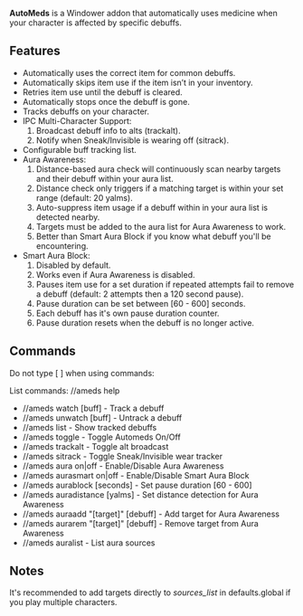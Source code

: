 **AutoMeds** is a Windower addon that automatically uses medicine when your character is affected by specific debuffs.

## Features

- Automatically uses the correct item for common debuffs.
- Automatically skips item use if the item isn’t in your inventory.
- Retries item use until the debuff is cleared.
- Automatically stops once the debuff is gone.
- Tracks debuffs on your character.
- IPC Multi-Character Support:
	1. Broadcast debuff info to alts (trackalt).
	2. Notify when Sneak/Invisible is wearing off (sitrack).
- Configurable buff tracking list.
- Aura Awareness:
	1. Distance-based aura check will continuously scan nearby targets and their debuff within your aura list.
	2. Distance check only triggers if a matching target is within your set range (default: 20 yalms).
	3. Auto-suppress item usage if a debuff within in your aura list is detected nearby.
	4. Targets must be added to the aura list for Aura Awareness to work.
	5. Better than Smart Aura Block if you know what debuff you'll be encountering.
- Smart Aura Block:
	1. Disabled by default.
	2. Works even if Aura Awareness is disabled.
	3. Pauses item use for a set duration if repeated attempts fail to remove a debuff (default: 2 attempts then a 120 second pause).
	4. Pause duration can be set between [60 - 600] seconds.
	5. Each debuff has it's own pause duration counter.
	6. Pause duration resets when the debuff is no longer active.
	
## Commands

Do not type [ ] when using commands:

List commands: //ameds help

- //ameds watch [buff] - Track a debuff
- //ameds unwatch [buff] - Untrack a debuff
- //ameds list - Show tracked debuffs
- //ameds toggle - Toggle Automeds On/Off
- //ameds trackalt - Toggle alt broadcast
- //ameds sitrack - Toggle Sneak/Invisible wear tracker
- //ameds aura on|off - Enable/Disable Aura Awareness
- //ameds aurasmart on|off - Enable/Disable Smart Aura Block
- //ameds aurablock [seconds] - Set pause duration [60 - 600]
- //ameds auradistance [yalms] - Set distance detection for Aura Awareness
- //ameds auraadd "[target]" [debuff] - Add target for Aura Awareness
- //ameds aurarem "[target]" [debuff] - Remove target from Aura Awareness
- //ameds auralist - List aura sources

## Notes

It's recommended to add targets directly to *sources_list* in defaults.global if you play multiple characters.
